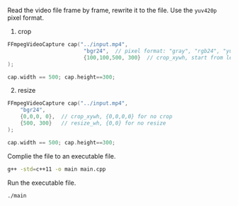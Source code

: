 
Read the video file frame by frame, rewrite it to the file.
Use the `yuv420p` pixel format.

1. crop
```cpp
FFmpegVideoCapture cap("../input.mp4",
                        "bgr24",  // pixel format: "gray", "rgb24", "yuv420p"
                        {100,100,500, 300}  // crop_xywh, start from left top corner
);

cap.width == 500; cap.height==300;
```

2. resize   
```cpp
FFmpegVideoCapture cap("../input.mp4",
    "bgr24",
    {0,0,0, 0},  // crop_xywh, {0,0,0,0} for no crop
    {500, 300}   // resize_wh, {0,0} for no resize
);

cap.width == 500; cap.height==300;
```

Complie the file to an executable file.

```bash
g++ -std=c++11 -o main main.cpp
```

Run the executable file.
```bash
./main
```
